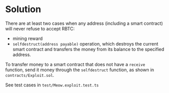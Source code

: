 # Solution

There are at least two cases when any address (including a smart contract) will never refuse to accept RBTC:

- mining reward
- `selfdestruct(address payable)` operation, which destroys the current smart contract and transfers the money from its balance to the specified address.

To transfer money to a smart contract that does not have a `receive` function, send it money through the `selfdestruct` function, as shown in `contracts/Exploit.sol`.

See test cases in `test/Meow.exploit.test.ts`
